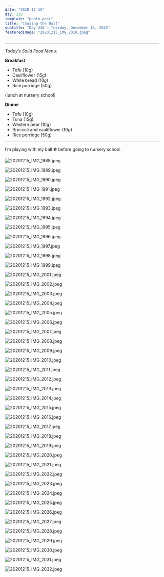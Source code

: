 ```yaml
---
date: "2020-12-15"
day: 330
template: "photo-post"
title: "Chasing the Ball"
subtitle: "Day 330 – Tuesday, December 15, 2020"
featuredImage: "20201215_IMG_2018.jpeg"
---
```


<hr />

_Today’s Solid Food Menu:_

**Breakfast**

- Tofu (10g)
- Cauliflower (15g)
- White bread (10g)
- Rice porridge (50g)

(lunch at nursery school)

**Dinner**

- Tofu (10g)
- Tuna (15g)
- Western pear (10g)
- Broccoli and cauliflower (10g)
- Rice porridge (50g)

<hr />

I’m playing with my ball ⚽️ before going to nursery school.

![20201215_IMG_1988.jpeg](20201215_IMG_1988.jpeg)

![20201215_IMG_1989.jpeg](20201215_IMG_1989.jpeg)

![20201215_IMG_1990.jpeg](20201215_IMG_1990.jpeg)

![20201215_IMG_1991.jpeg](20201215_IMG_1991.jpeg)

![20201215_IMG_1992.jpeg](20201215_IMG_1992.jpeg)

![20201215_IMG_1993.jpeg](20201215_IMG_1993.jpeg)

![20201215_IMG_1994.jpeg](20201215_IMG_1994.jpeg)

![20201215_IMG_1995.jpeg](20201215_IMG_1995.jpeg)

![20201215_IMG_1996.jpeg](20201215_IMG_1996.jpeg)

![20201215_IMG_1997.jpeg](20201215_IMG_1997.jpeg)

![20201215_IMG_1998.jpeg](20201215_IMG_1998.jpeg)

![20201215_IMG_1999.jpeg](20201215_IMG_1999.jpeg)

![20201215_IMG_2001.jpeg](20201215_IMG_2001.jpeg)

![20201215_IMG_2002.jpeg](20201215_IMG_2002.jpeg)

![20201215_IMG_2003.jpeg](20201215_IMG_2003.jpeg)

![20201215_IMG_2004.jpeg](20201215_IMG_2004.jpeg)

![20201215_IMG_2005.jpeg](20201215_IMG_2005.jpeg)

![20201215_IMG_2006.jpeg](20201215_IMG_2006.jpeg)

![20201215_IMG_2007.jpeg](20201215_IMG_2007.jpeg)

![20201215_IMG_2008.jpeg](20201215_IMG_2008.jpeg)

![20201215_IMG_2009.jpeg](20201215_IMG_2009.jpeg)

![20201215_IMG_2010.jpeg](20201215_IMG_2010.jpeg)

![20201215_IMG_2011.jpeg](20201215_IMG_2011.jpeg)

![20201215_IMG_2012.jpeg](20201215_IMG_2012.jpeg)

![20201215_IMG_2013.jpeg](20201215_IMG_2013.jpeg)

![20201215_IMG_2014.jpeg](20201215_IMG_2014.jpeg)

![20201215_IMG_2015.jpeg](20201215_IMG_2015.jpeg)

![20201215_IMG_2016.jpeg](20201215_IMG_2016.jpeg)

![20201215_IMG_2017.jpeg](20201215_IMG_2017.jpeg)

![20201215_IMG_2018.jpeg](20201215_IMG_2018.jpeg)

![20201215_IMG_2019.jpeg](20201215_IMG_2019.jpeg)

![20201215_IMG_2020.jpeg](20201215_IMG_2020.jpeg)

![20201215_IMG_2021.jpeg](20201215_IMG_2021.jpeg)

![20201215_IMG_2022.jpeg](20201215_IMG_2022.jpeg)

![20201215_IMG_2023.jpeg](20201215_IMG_2023.jpeg)

![20201215_IMG_2024.jpeg](20201215_IMG_2024.jpeg)

![20201215_IMG_2025.jpeg](20201215_IMG_2025.jpeg)

![20201215_IMG_2026.jpeg](20201215_IMG_2026.jpeg)

![20201215_IMG_2027.jpeg](20201215_IMG_2027.jpeg)

![20201215_IMG_2028.jpeg](20201215_IMG_2028.jpeg)

![20201215_IMG_2029.jpeg](20201215_IMG_2029.jpeg)

![20201215_IMG_2030.jpeg](20201215_IMG_2030.jpeg)

![20201215_IMG_2031.jpeg](20201215_IMG_2031.jpeg)

![20201215_IMG_2032.jpeg](20201215_IMG_2032.jpeg)
